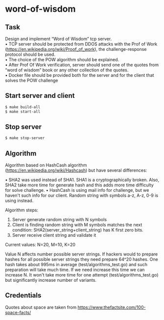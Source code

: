 # word-of-wisdom

## Task
Design and implement “Word of Wisdom” tcp server.  
• TCP  server should be protected from DDOS attacks with the Prof of Work (https://en.wikipedia.org/wiki/Proof_of_work), the challenge-response protocol should be used.  
• The choice of the POW algorithm should be explained.  
• After Prof Of Work verification, server should send one of the quotes from “word of wisdom” book or any other collection of the quotes.  
• Docker file should be provided both for the server and for the client that solves the POW challenge

## Start server and client
 ```bash
$ make build-all
$ make start-all 
 ```

## Stop server
 ```bash
 $ make stop-server
 ```

## Algorithm
Algorithm based on HashCash algorithm (https://en.wikipedia.org/wiki/Hashcash) but have several differences:

• SHA2 was used instead of SHA1. SHA1 is a cryptographically broken. Also, SHA2 take more time for generate hash and this adds more time difficulty for solve challenge.
• HashCash is using mail info for challenge, but we haven't such info for our client. Random string with symbols a-z, A-z, 0-9 is using instead.

Algorithm steps:

1. Server generate random string with N symbols
2. Client is finding random string with M symbols matches the next condition: SHA2(server_string+client_string) has K first zero bits.
3. Server receive client string and validate it

Current values: N=20, M=10, K=20

Value N affects number possible server strings. 
If hackers would to prepare hashes for all possible server strings they need prepare 64^20 hashes. 
One hash takes about 995ms in average (test/algorithms_test.go) and such preparation will take much time. 
If we need increase this time we can increase N. 
It won't take more time for one attempt (test/algorithms_test.go) but significantly increase number of variants.


## Credentials
Quotes about space are taken from https://www.thefactsite.com/100-space-facts/

